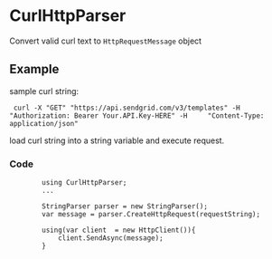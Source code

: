 # CurlHttpParser

Convert valid curl text to `HttpRequestMessage` object



## Example
sample curl string:

     curl -X "GET" "https://api.sendgrid.com/v3/templates" -H "Authorization: Bearer Your.API.Key-HERE" -H     "Content-Type: application/json"



load curl string into a string variable and execute request.
### Code
            using CurlHttpParser; 
            ...
	    
            StringParser parser = new StringParser();
            var message = parser.CreateHttpRequest(requestString);
            
            using(var client  = new HttpClient()){
	            client.SendAsync(message);
            }
            

